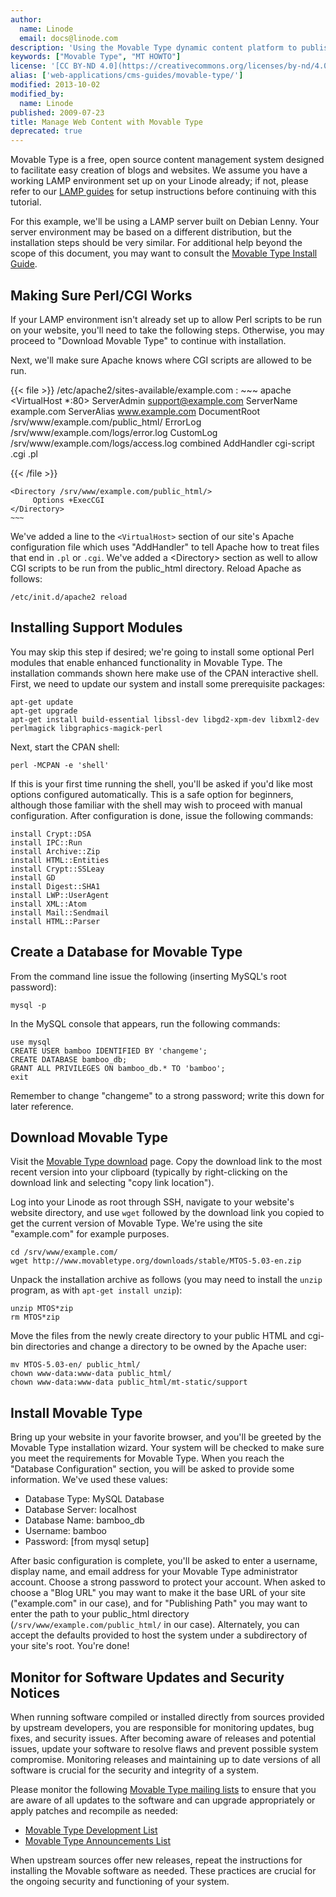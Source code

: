 ```yaml
---
author:
  name: Linode
  email: docs@linode.com
description: 'Using the Movable Type dynamic content platform to publish a website.'
keywords: ["Movable Type", "MT HOWTO"]
license: '[CC BY-ND 4.0](https://creativecommons.org/licenses/by-nd/4.0)'
alias: ['web-applications/cms-guides/movable-type/']
modified: 2013-10-02
modified_by:
  name: Linode
published: 2009-07-23
title: Manage Web Content with Movable Type
deprecated: true
---
```


Movable Type is a free, open source content management system designed to facilitate easy creation of blogs and websites. We assume you have a working LAMP environment set up on your Linode already; if not, please refer to our [LAMP guides](/docs/lamp-guides/) for setup instructions before continuing with this tutorial.

For this example, we'll be using a LAMP server built on Debian Lenny. Your server environment may be based on a different distribution, but the installation steps should be very similar. For additional help beyond the scope of this document, you may want to consult the [Movable Type Install Guide](http://www.movabletype.org/documentation/installation/).

Making Sure Perl/CGI Works
--------------------------

If your LAMP environment isn't already set up to allow Perl scripts to be run on your website, you'll need to take the following steps. Otherwise, you may proceed to "Download Movable Type" to continue with installation.

Next, we'll make sure Apache knows where CGI scripts are allowed to be run.

{{< file >}}
/etc/apache2/sites-available/example.com
:   ~~~ apache
<VirtualHost *:80>
ServerAdmin support@example.com
ServerName example.com
ServerAlias www.example.com
DocumentRoot /srv/www/example.com/public_html/
ErrorLog /srv/www/example.com/logs/error.log
CustomLog /srv/www/example.com/logs/access.log combined
AddHandler cgi-script .cgi .pl
</VirtualHost>

{{< /file >}}

    <Directory /srv/www/example.com/public_html/>
         Options +ExecCGI
    </Directory>
    ~~~

We've added a line to the `<VirtualHost>` section of our site's Apache configuration file which uses "AddHandler" to tell Apache how to treat files that end in `.pl` or `.cgi`. We've added a \<Directory\> section as well to allow CGI scripts to be run from the public\_html directory. Reload Apache as follows:

    /etc/init.d/apache2 reload

Installing Support Modules
--------------------------

You may skip this step if desired; we're going to install some optional Perl modules that enable enhanced functionality in Movable Type. The installation commands shown here make use of the CPAN interactive shell. First, we need to update our system and install some prerequisite packages:

    apt-get update
    apt-get upgrade
    apt-get install build-essential libssl-dev libgd2-xpm-dev libxml2-dev perlmagick libgraphics-magick-perl

Next, start the CPAN shell:

    perl -MCPAN -e 'shell'

If this is your first time running the shell, you'll be asked if you'd like most options configured automatically. This is a safe option for beginners, although those familiar with the shell may wish to proceed with manual configuration. After configuration is done, issue the following commands:

    install Crypt::DSA
    install IPC::Run
    install Archive::Zip
    install HTML::Entities
    install Crypt::SSLeay
    install GD
    install Digest::SHA1
    install LWP::UserAgent
    install XML::Atom
    install Mail::Sendmail
    install HTML::Parser

Create a Database for Movable Type
----------------------------------

From the command line issue the following (inserting MySQL's root password):

    mysql -p

In the MySQL console that appears, run the following commands:

    use mysql
    CREATE USER bamboo IDENTIFIED BY 'changeme';
    CREATE DATABASE bamboo_db;
    GRANT ALL PRIVILEGES ON bamboo_db.* TO 'bamboo';
    exit

Remember to change "changeme" to a strong password; write this down for later reference.

Download Movable Type
---------------------

Visit the [Movable Type download](http://www.movabletype.org/download.html) page. Copy the download link to the most recent version into your clipboard (typically by right-clicking on the download link and selecting "copy link location").

Log into your Linode as root through SSH, navigate to your website's website directory, and use `wget` followed by the download link you copied to get the current version of Movable Type. We're using the site "example.com" for example purposes.

    cd /srv/www/example.com/
    wget http://www.movabletype.org/downloads/stable/MTOS-5.03-en.zip

Unpack the installation archive as follows (you may need to install the `unzip` program, as with `apt-get install unzip`):

    unzip MTOS*zip
    rm MTOS*zip

Move the files from the newly create directory to your public HTML and cgi-bin directories and change a directory to be owned by the Apache user:

    mv MTOS-5.03-en/ public_html/
    chown www-data:www-data public_html/
    chown www-data:www-data public_html/mt-static/support

Install Movable Type
--------------------

Bring up your website in your favorite browser, and you'll be greeted by the Movable Type installation wizard. Your system will be checked to make sure you meet the requirements for Movable Type. When you reach the "Database Configuration" section, you will be asked to provide some information. We've used these values:

-   Database Type: MySQL Database
-   Database Server: localhost
-   Database Name: bamboo\_db
-   Username: bamboo
-   Password: [from mysql setup]

After basic configuration is complete, you'll be asked to enter a username, display name, and email address for your Movable Type administrator account. Choose a strong password to protect your account. When asked to choose a "Blog URL" you may want to make it the base URL of your site ("example.com" in our case), and for "Publishing Path" you may want to enter the path to your public\_html directory (`/srv/www/example.com/public_html/` in our case). Alternately, you can accept the defaults provided to host the system under a subdirectory of your site's root. You're done!

Monitor for Software Updates and Security Notices
-------------------------------------------------

When running software compiled or installed directly from sources provided by upstream developers, you are responsible for monitoring updates, bug fixes, and security issues. After becoming aware of releases and potential issues, update your software to resolve flaws and prevent possible system compromise. Monitoring releases and maintaining up to date versions of all software is crucial for the security and integrity of a system.

Please monitor the following [Movable Type mailing lists](http://www.movabletype.org/opensource/mailing-lists.html) to ensure that you are aware of all updates to the software and can upgrade appropriately or apply patches and recompile as needed:

-   [Movable Type Development List](http://www.sixapart.com/mailman/listinfo/mtos-dev)
-   [Movable Type Announcements List](http://app.sixapart.com/mailman/listinfo/mtos-announce)

When upstream sources offer new releases, repeat the instructions for installing the Movable software as needed. These practices are crucial for the ongoing security and functioning of your system.



